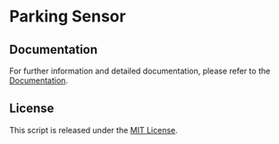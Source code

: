 # Parking Sensor

## Documentation

For further information and detailed documentation, please refer to the [Documentation](https://docs.arduinodenis.com/github/resources-arduino/arduino-projects/project-7-arduino).

## License

This script is released under the [MIT License](LICENSE).
